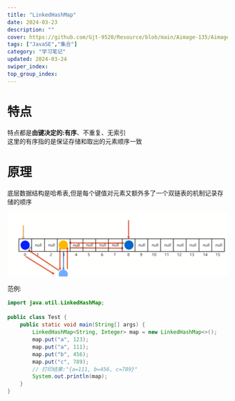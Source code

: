 ```yaml
---
title: "LinkedHashMap"
date: 2024-03-23
description: ""
cover: https://github.com/Gjt-9520/Resource/blob/main/Aimage-135/Aimage106.jpg?raw=true
tags: ["JavaSE","集合"]
category: "学习笔记"
updated: 2024-03-24
swiper_index:
top_group_index:
---
```


# 特点

特点都是**由键决定的:有序**、不重复、无索引                      
这里的有序指的是保证存储和取出的元素顺序一致

# 原理

底层数据结构是哈希表,但是每个键值对元素又额外多了一个双链表的机制记录存储的顺序          

![LinkedHashMap底层原理](../images/LinkedHashMap底层原理.png)

范例:

```java
import java.util.LinkedHashMap;

public class Test {
    public static void main(String[] args) {
        LinkedHashMap<String, Integer> map = new LinkedHashMap<>();
        map.put("a", 123);
        map.put("a", 111);
        map.put("b", 456);
        map.put("c", 789);
        // 打印结果:"{a=111, b=456, c=789}"
        System.out.println(map);
    }
}
```